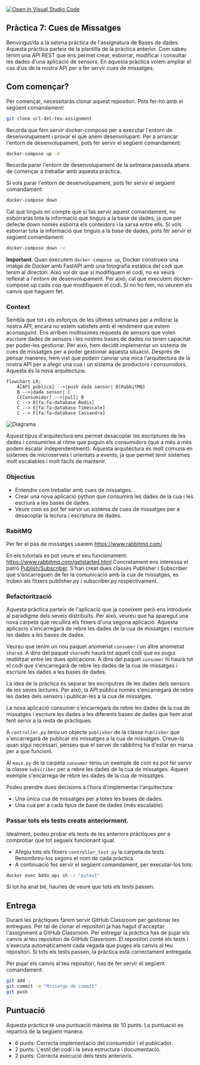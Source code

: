[![Open in Visual Studio Code](https://classroom.github.com/assets/open-in-vscode-718a45dd9cf7e7f842a935f5ebbe5719a5e09af4491e668f4dbf3b35d5cca122.svg)](https://classroom.github.com/online_ide?assignment_repo_id=15081241&assignment_repo_type=AssignmentRepo)
## Pràctica 7: Cues de Missatges

Benvingut/da a la setena pràctica de l'assignatura de Bases de dades. Aquesta pràctica parteix de la plantilla de la pràctica anterior. Com sabeu tenim una API REST que ens permet crear, esborrar, modificar i consultar les dades d'una aplicació de sensors. En aquesta pràctica volem ampliar el cas d'ús de la nostra API per a fer servir cues de missatges.

## Com començar?

Per començar, necessitaràs clonar aquest repositori. Pots fer-ho amb el següent comandament:

```bash
git clone url-del-teu-assignment
```

Recorda que fem servir docker-compose per a executar l'entorn de desenvolupament i provar el que anem desenvolupant. Per a arrancar l'entorn de desenvolupament, pots fer servir el següent comandament:

```bash
docker-compose up -d
```

Recorda parar l'entorn de desenvolupament de la setmana passada abans de començar a treballar amb aquesta pràctica.

Si vols parar l'entorn de desenvolupament, pots fer servir el següent comandament:

```bash
docker-compose down
```

Cal que tinguis en compte que si fas servir aquest comandament, no esborraràs tota la informació que tinguis a la base de dades, ja que per defecte down només esborra els conteidors i la xarxa entre ells. Si vols esborrar tota la informació que tinguis a la base de dades, pots fer servir el següent comandament:

```bash
docker-compose down -v
```

**Important**: Quan executem `docker-compose up`, Docker construeix una imatge de Docker amb FastAPI amb una fotografia estàtica del codi que tenim al directori. Això vol dir que si modifiquem el codi, no es veurà reflexat a l'entorn de desenvolupament. Per això, cal que executem docker-compose up cada cop que modifiquem el codi. Si no ho fem, no veurem els canvis que haguem fet.


### Context

Sembla que tot i els esforços de les últimes setmanes per a millorar la nostra API, encara no estem satisfets amb el rendiment que estem aconseguint. Ens arriben moltissimes requests de sensors que volen escriure dades de sensors i les nostres bases de dades no tenen capacitat per poder-les gestionar. Per això, hem decidit implementar un sistema de cues de missatges per a poder gestionar aquesta situació. Després de pensar maneres, hem vist que podem canviar una mica l'arquitectura de la nostra API per a afegir una cua i un sistema de productors i consumidors. Aquesta és la nova arquitectura:

```mermaid
flowchart LR;
    A[API pública] -->|push dada sensor| B[RabbitMQ]
    B -->|dada sensor| C
    C[Consumidor] -->|pull| B
    C --> D[fa:fa-database Redis]
    C --> E[fa:fa-database Timescale]
    C --> F[fa:fa-database Cassandra]
```
![Diagrama](diagram.png)

Aquest tipus d'arquitectura ens permet desacoplar les escriptures de les dades i consumirles al ritme que puguin els consumidors (que a més a més podem escalar independentment). Aquesta arquitectura és molt comuna en sistemes de microserveis i orientats a events, ja que permet tenir sistemes molt escalables i molt fàcils de mantenir.

### Objectius

* Entendre com treballar amb cues de missatges.
* Crear una nova aplicació python que consumirà les dades de la cua i les escriurà a les bases de dades.
* Veure com es pot fer servir un sistema de cues de missatges per a desacoplar la lectura i escriptura de dades.

### RabitMQ
Per fer el pas de missatges usarem 
https://www.rabbitmq.com/

En els tutorials es pot veure el seu funcionament:
https://www.rabbitmq.com/getstarted.html
Concretament ens interessa el patró [Publish/Subscriber](https://www.rabbitmq.com/tutorials/tutorial-three-python.html).
S'han creat dues classes Publisher i Subscriber que s'encarreguen de fer la comunicació amb la cua de missatges, es troben als fitxers publisher.py i subscriber.py respectivament.

### Refactorització

Aquesta pràctica parteix de l'aplicació que ja coneixem però ens introdueix al paradigme dels seveis distribuïts.
Per això, veureu que ha aparegut una nova carpeta que recullira els fitxers d'una segona aplicació. Aquesta aplicació s'encarregarà de rebre les dades de la cua de missatges i escriure les dades a les bases de dades.

Veureu que tenim un nou paquet anomenat `consumer` i un altre anomenat `shared`. A dins del paquet `shared`hi haurà tot aquell
codi que es pugui reutilitzar entre les dues aplicacions. A dins del paquet `consumer` hi haurà tot el codi que s'encarregarà de rebre les dades de la cua de missatges i escriure les dades a les bases de dades.

La idea de la pràctica és separar les escriputres de les dades dels sensors de les seves lectures. Per això, la API pública només s'encarregarà de rebre les dades dels sensors i publicar-les a la cua de missatges.

La nova aplicació consumer s'encarregarà de rebre les dades de la cua de missatges i escriure les dades a les diferents bases de dades que hem anat fent servir a la resta de pràctiques.

A `controller.py` teniu un objecte `publisher` de la classe `Publisher` que s'encarregarà de publicar els missatges a la cua de missatges. Creue-lo quan sigui necessari, penseu que el servei de rabbitmq ha d'estar en marxa per a que funcioni.

Al `main.py` de la carpeta `consumer` teniu un exemple de com es pot fer servir la classe `Subscriber` per a rebre les dades de la cua de missatges. Aquest exemple s'encarrega de rebre les dades de la cua de missatges.

Podeu prendre dues decisions a l'hora d'implementar l'arquitectura:

- Una única cua de missatges per a totes les bases de dades.
- Una cua per a cada tipus de base de dades (més escalable).

### Passar tots els tests creats anteriorment. 

Idealment, podeu probar els tests de les anteriors pràctiques per a comprobar que tot segueix funcionant igual. 

* Afegiu tots els fitxers `controller_test.py` la carpeta de tests. Renombreu-los segons el nom de cada pràctica 
*  A continuació fes servir el següent comandament, per executar-los tots:

```bash
docker exec bdda_api sh -c "pytest"
```

Si tot ha anat bé, hauries de veure que tots els tests passen.


## Entrega

Durant les pràctiques farem servir GitHub Classroom per gestionar les entregues. Per tal de clonar el repositori ja has hagut d'acceptar l'assignment a GitHub Classroom. Per entregar la pràctica has de pujar els canvis al teu repositori de GitHub Classroom. El repositori conté els tests i s'executa automàticament cada vegada que puges els canvis al teu repositori. Si tots els tests passen, la pràctica està correctament entregada.

Per pujar els canvis al teu repositori, has de fer servir el següent comandament:

```bash
git add .
git commit -m "Missatge de commit"
git push
```

## Puntuació

Aquesta pràctica té una puntuació màxima de 10 punts. La puntuació es repartirà de la següent manera:

- 6 punts: Correcta implementació del consumidor i el publicador. 
- 2 punts: L'estil del codi i la seva estructura i documentació.
- 2 punts: Correcta execució dels tests anterioris.

 









